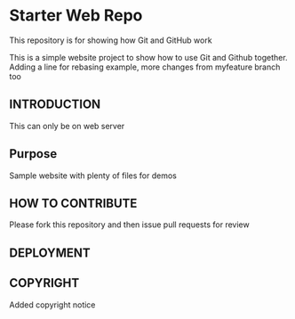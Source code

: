 # Starter Web Repo

This repository is for showing how Git and GitHub work

This is a simple website project to show how to use Git and Github together. Adding a line for rebasing example, more changes from myfeature branch too

## INTRODUCTION

This can only be on web server

## Purpose

Sample website with plenty of files for demos

## HOW TO CONTRIBUTE

Please fork this repository and then issue pull requests for review

## DEPLOYMENT

## COPYRIGHT
Added copyright notice